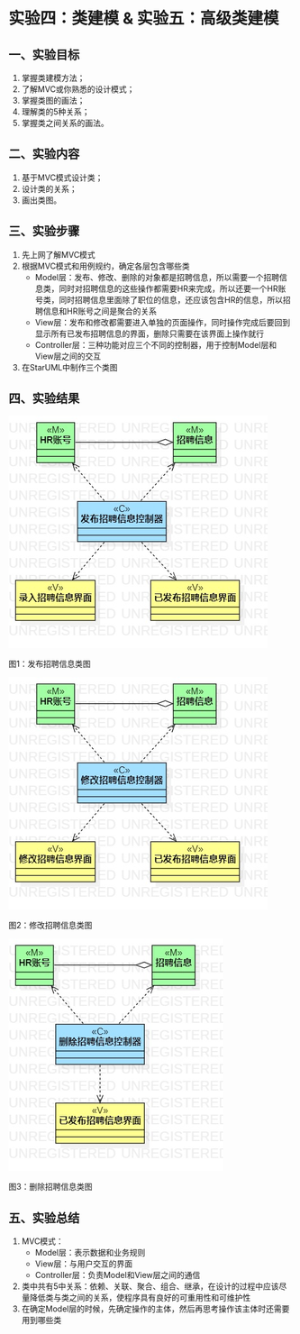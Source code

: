 # 实验四：类建模 & 实验五：高级类建模

## 一、实验目标

1. 掌握类建模方法；
2. 了解MVC或你熟悉的设计模式；
3. 掌握类图的画法；
4. 理解类的5种关系；
5. 掌握类之间关系的画法。

## 二、实验内容

1. 基于MVC模式设计类；
2. 设计类的关系；
3. 画出类图。

## 三、实验步骤

1. 先上网了解MVC模式
2. 根据MVC模式和用例规约，确定各层包含哪些类
   * Model层：发布、修改、删除的对象都是招聘信息，所以需要一个招聘信息类，同时对招聘信息的这些操作都需要HR来完成，所以还要一个HR账号类，同时招聘信息里面除了职位的信息，还应该包含HR的信息，所以招聘信息和HR账号之间是聚合的关系
   * View层：发布和修改都需要进入单独的页面操作，同时操作完成后要回到显示所有已发布招聘信息的界面，删除只需要在该界面上操作就行
   * Controller层：三种功能对应三个不同的控制器，用于控制Model层和View层之间的交互
3. 在StarUML中制作三个类图

## 四、实验结果

![PostClassDiagram](./Lab4&5_PostClassDiagram.jpg)

图1：发布招聘信息类图

![ModifyClassDiagram](./Lab4&5_ModifyClassDiagram.jpg)

图2：修改招聘信息类图

![DeleteClassDiagram](./Lab4&5_DeleteClassDiagram.jpg)

图3：删除招聘信息类图

## 五、实验总结

1. MVC模式：
    * Model层：表示数据和业务规则
    * View层：与用户交互的界面
    * Controller层：负责Model和View层之间的通信
2. 类中共有5中关系：依赖、关联、聚合、组合、继承，在设计的过程中应该尽量降低类与类之间的关系，使程序具有良好的可重用性和可维护性
3. 在确定Model层的时候，先确定操作的主体，然后再思考操作该主体时还需要用到哪些类